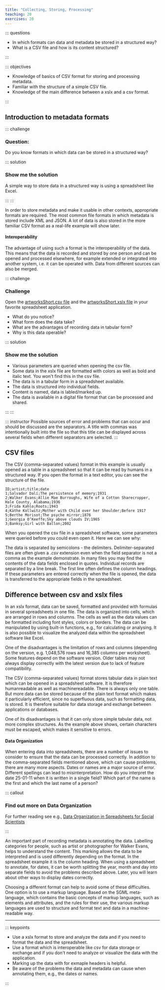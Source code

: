 ```yaml
---
title: "Collecting, Storing, Processing"
teaching: 20
exercises: 20
---
```


::: questions 

- In which formats can data and metadata be stored in a structured way?
- What is a CSV file and how is its content structured?

:::

::: objectives

- Knowledge of basics of CSV format for storing and processing metadata. 
- Familiar with the structure of a simple CSV file.
- Knowledge of the main difference between a xslx and a csv format.
   
:::

## Introduction to metadata formats


::: challenge

### Question: 
Do you know formats in which data can be stored in a structured way? 

::: solution

### Show me the solution
A simple way to store data in a structured way is using a spreadsheet like Excel. 

:::
:::


In order to store metadata and make it usable in other contexts, appropriate formats are required. The most common file formats in which metadata is stored include XML and JSON. A lot of data is also stored in the more familiar CSV format as a real-life example will show later.


#### Interoperability


The advantage of using such a format is the interoperability of the data. This means that the data is recorded and stored by one person and can be opened and processed elsewhere, for example extended or integrated into another system, i.e. it can be operated with. Data from different sources can also be merged. 



::: challenge

### Challenge

Open the [artworksShort.csv file](https://github.com/HERMES-DKZ/metadata_lesson/blob/main/episodes/data/artworksShort.csv) and the [artworksShort.xslx file](https://github.com/HERMES-DKZ/metadata_lesson/blob/main/episodes/data/artworksShort.xlsx) in your favorite spreadsheet application. 

- What do you notice?    
- What form does the data take?    
- What are the advantages of recording data in tabular form?    
- Why is this data operable? 
    
::: solution

### Show me the solution

- Various parameters are queried when opening the csv file.
- Some data in the xslx file are formatted with colors as well as bold and italic text. You won't find this in the csv file. 
- The data is in a tabular form in a spreadsheet available.
- The data is structured into individual fields.
- Content is named, data is labled/marked up.
- The data is available in a digital file format that can be processed and shared.
    
:::
:::

::: instructor
Possible sources of error and problems that can occur and should be discussed are the separators. A title with commas was intentionally built into the file so that this title can be displayed across several fields when different separators are selected. 
:::



## CSV files



The CSV (comma-separated values) format in this example is usually opened as a table in a spreadsheet so that it can be read by humans in a structured way. If you open the format in a text editor, you can see the structure of the file. 

```
ID;artist;title;date
1;Salvador Dalí;The persistence of memory;1931
2;Walker Evans;Allie Mae Burroughs, Wife of a Cotton Sharecropper, Hale County, Alabama;1936
3;Frida Kahlo;Roots;1943
4;Käthe Kollwitz;Mother with Child over her Shoulder;Before 1917
5;Berthe Morisot;The psyche mirror;1876
1;Georgia O’Keeffe;Sky above clouds IV;1965
3;Banksy;Girl with Ballon;2002
```

When you opened the csv file in a spreadsheet software, some parameters were queried before you could even open it. Here we can see why:

The data is separated by semicolons - the delimiters. Delimiter-separated files are often given a *.csv* extension even when the field separator is not a comma as the example demonstrate. In many files you may find the contents of the data fields enclosed in quotes. Individual records are separated by a line break. The first line often defines the column headings. If these parameters are entered correctly when the file is opened, the data is transferred to the appropriate fields in the spreadsheet. 



## Difference between csv and xslx files



In an xslx format, data can be saved, formatted and provided with formulas in several spreadsheets in one file. The data is organized into cells, which are arranged in rows and columns. The cells as well as the data values can be formatted including font styles, colors or borders. The data can be manipulated by using built-in functions, e.g., for calculating or analysing. It is also possible to visualize the analyzed data within the spreadsheet software like Excel. 

One of the disadvantages is the limitation of rows and columns (depending on the version, e.g. 1,048,576 rows and 16,385 columns per worksheet). Some features depend on the software version. Older tables may not always display correctly with the latest version due to lack of feature compatibility. 

The CSV (comma-separated values) format stores tabular data in plain text which can be opened in a spreadsheet software. It is therefore humanreadable as well as machinereadable. There is always only one table. But more data can be stored because of the plain text format which makes it particularly efficient, since no superfluous data, such as formatting data, is stored. It is therefore suitable for data storage and exchange between applications or databases. 

One of its disadvantages is that it can only store simple tabular data, not more complex structures. As the example above shows, certain characters must be escaped, which makes it sensitive to errors. 



#### Data Organization



When entering data into spreadsheets, there are a number of issues to consider to ensure that the data can be processed correctly. In addition to the comma-separated fields mentioned above, which can cause problems, there are many more aspects. Dates or names are a major source of error. Different spellings can lead to misinterpretation. How do you interpret the date 25-01-11 when it is written in a single field? Which part of the name is the first and which the last name of a person? 


::: callout

### Find out more on Data Organization

For further reading see e.g., [Data Organization in Spreadsheets for Social Scientists](https://datacarpentry.github.io/spreadsheets-socialsci/)

:::


An important part of recording metadata is annotating the data. Labelling categories for people, such as artist or photographer for Walker Evans, helps to understand the content. This marking allows the data to be interpreted and is used differently depending on the format. In the spreadsheet example it is the column heading. When using a spreadsheet to annotate, for dates, it can be worth splitting the year, month and day into separate fields to avoid the problems described above. Later, you will learn about other ways to display dates correctly.  

Choosing a different format can help to avoid some of these difficulties. One option is to use a markup language. Based on the SGML meta-language, which contains the basic concepts of markup languages, such as elements and attributes, and the rules for their use, the various markup languages are used to structure and format text and data in a machine-readable way.

_______________________________________

::: keypoints

* Use a xslx format to store and analyze the data and if you need to format the data and the spreadsheet.
* Use a format which is interoperable like csv for data storage or exchange and if you don't need to analyze or visualize the data with the application.
* Marking up the data with for exmaple headers is helpful.
* Be aware of the problems the data and metadata can cause when annotating them, e.g., the dates or names. 

:::


